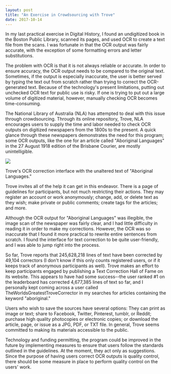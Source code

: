 ```yaml
---
layout: post
title: "An Exercise in Crowdsourcing with Trove"
date: 2017-10-14
---
```

In my last practical exercise in Digital History, I found an undigitized book in the Boston Public Library, scanned its pages, and used OCR to create a text file from the scans. I was fortunate in that the OCR output was fairly accurate, with the exception of some formatting errors and letter substitutions.

The problem with OCR is that it is not always reliable or accurate. In order to ensure accuracy, the OCR output needs to be compared to the original text. Sometimes, if the output is especially inaccurate, the user is better served by typing the text out from scratch rather than trying to correct the OCR-generated text. Because of the technology's present limitations, putting out unchecked OCR text for public use is risky. If one is trying to put out a large volume of digitized material, however, manually checking OCR becomes time-consuming.

The National Library of Australia (NLA) has attempted to deal with this issue through crowdsourcing. Through its online repository, Trove, NLA encourages users to supply the time and labor needed to check OCR outputs on digitized newspapers from the 1800s to the present. A quick glance through these newspapers demonstrates the need for this program; some OCR outputs, like the one for an article called "Aboriginal Languages" in the 27 August 1918 edition of the Brisbane Courier, are mostly unintelligible. 

<img src="https://preview.ibb.co/iowmDw/Trove01.png">

Trove's OCR correction interface with the unaltered text of "Aboriginal Languages."

Trove invites all of the help it can get in this endeavor. There is a page of guidelines for participants, but not much restricting their actions. They may register an account or work anonymously; change, add, or delete text as they wish; make private or public comments; create tags for the articles; and more.

Although the OCR output for "Aboriginal Languages" was illegible, the image scan of the newspaper was fairly clear, and I had little difficulty in reading it in order to make my corrections. However, the OCR was so inaccurate that I found it more practical to rewrite entire sentences from scratch. I found the interface for text correction to be quite user-friendly, and I was able to jump right into the process.

So far, Trove reports that 245,628,218 lines of text have been corrected by 49,104 correctors (I don't know if this only counts registered users, or if it keeps track of anonymous participants as well). Trove makes an effort to keep participants engaged by publishing a Text Correction Hall of Fame on its website. This appears to have had some success--the user ranked #1 on the leaderboard has corrected 4,677,385 lines of text so far, and I personally kept coming across a user called TheWorldsGreatestTroveCorrector in my searches for articles containing the keyword "aboriginal."

Users who wish to save the sources have several options: They can print as image or text; share to Facebook, Twitter, Pinterest, tumblr, or Reddit; purchase high quality photocopies or electronic copies; or download the article, page, or issue as a JPG, PDF, or TXT file. In general, Trove seems committed to making its materials accessible to the public.

Technology and funding permitting, the program could be improved in the future by implementing measures to ensure that users follow the standards outlined in the guidelines. At the moment, they act only as suggestions. Since the purpose of having users correct OCR outputs is quality control, there should be some measure in place to perform quality control on the users' work.
